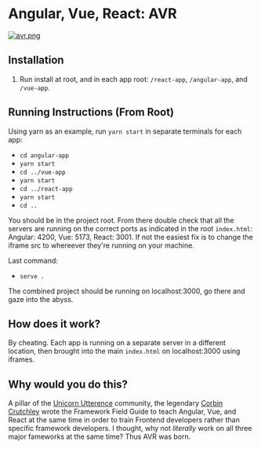 # **A**ngular, **V**ue, **R**eact: **AVR**
[![avr.png](https://i.postimg.cc/CxWkWTtG/avr.png)](https://postimg.cc/PCQCwcdJ)

## Installation

1. Run install at root, and in each app root: `/react-app`, `/angular-app`, and `/vue-app`.

## Running Instructions (From Root)

Using yarn as an example, run `yarn start` in separate terminals for each app:

- `cd angular-app`
- `yarn start`
- `cd ../vue-app`
- `yarn start`
- `cd ../react-app`
- `yarn start`
- `cd ..`

You should be in the project root. From there double check that all the servers are running on the correct ports as indicated in the root `index.html`: Angular: 4200, Vue: 5173, React: 3001. If not the easiest fix is to change the iframe src to whereever they're running on your machine.

Last command:

- `serve .`

The combined project should be running on localhost:3000, go there and gaze into the abyss.

## How does it work?

By cheating. Each app is running on a separate server in a different location, then brought into the main `index.html` on localhost:3000 using iframes.

## Why would you do this?

A pillar of the [Unicorn Utterence](https://unicorn-utterances.com/) community, the legendary [Corbin Crutchley](https://github.com/crutchcorn) wrote the Framework Field Guide to teach Angular, Vue, and React at the same time
in order to train Frontend developers rather than specific framework developers. I thought, why not _literally_ work on all three major fameworks at the same time? Thus AVR was born.
